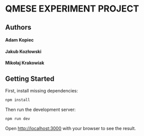 # QMESE EXPERIMENT PROJECT

## Authors

#### Adam Kopiec

#### Jakub Kozłowski

#### Mikołaj Krakowiak

## Getting Started

First, install missing dependencies:

```bash
npm install
```

Then run the development server:

```bash
npm run dev
```

Open [http://localhost:3000](http://localhost:3000) with your browser to see the result.
